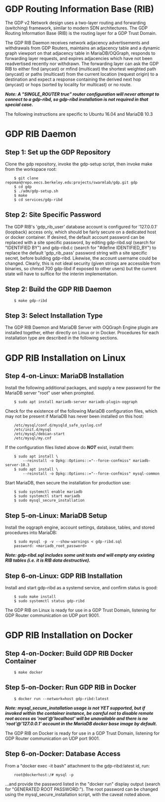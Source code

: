 # GDP Routing Information Base (RIB)

The GDP v2 Network design uses a two-layer routing and forwarding
(switching) framework, similar to modern SDN architectures. The GDP
Routing Information Base (RIB) is the routing layer for a GDP Trust
Domain.

The GDP RIB Daemon receives network adjacency advertisements and
withdrawals from GDP Routers, maintains an adjacency table and a
dynamic graph viewport on that adjacency table in MariaDB/OQGraph,
responds to forwarding layer requests, and expires adjacencies which
have not been readvertised recently nor withdrawn. The forwarding
layer can ask the GDP RIB to either find (anycast) or mfind
(multicast) the shortest weighted path (anycast) or paths (multicast)
from the current location (request origin) to a destination and expect
a response containing the derived next hop (anycast) or hops (sorted
by locality for multicast) or no route.

***Note: A "SINGLE_ROUTER true" router configuration will never
   attempt to connect to a gdp-ribd, so gdp-ribd installation is not
   required in that special case.***

The following instructions are specific to Ubuntu 16.04 and MariaDB 10.3

# GDP RIB Daemon

## Step 1: Set up the GDP Repository

Clone the gdp repository, invoke the gdp-setup script, then invoke
make from the workspace root:

```
    $ git clone repoman@repo.eecs.berkeley.edu:projects/swarmlab/gdp.git gdp
    $ cd gdp
	$ ./adm/gdp-setup.sh
    $ make
    $ cd services/gdp-ribd
```
## Step 2: Site Specific Password

The GDP RIB's 'gdp_rib_user' database account is configured for
'127.0.0.1' (loopback) access only, which should be fairly secure on a
dedicated host or docker container. If desired, the default account
password can be replaced with a site specific password, by editing
gdp-ribd.sql (search for "IDENTIFIED BY") and gdp-ribd.c (search for
"#define IDENTIFIED_BY") to replace the default 'gdp_rib_pass'
password string with a site specific secret, before building
gdp-ribd. Likewise, the account username could be changed. Clearly,
this is not ideal security (given strings are accessible from
binaries, so chmod 700 gdp-libd if exposed to other users) but the
current state will have to suffice for the interim implementation.

## Step 2: Build the GDP RIB Daemon

```
	$ make gdp-ribd
```

## Step 3: Select Installation Type

The GDP RIB Daemon and MariaDB Server with OQGraph Engine plugin are
installed together, either directly on Linux or in Docker. Procedures
for each installation type are described in the following sections.

# GDP RIB Installation on Linux

## Step 4-on-Linux: MariaDB Installation

Install the following additional packages, and supply a new password
for the MariaDB server "root" user when prompted.

```
    $ sudo apt install mariadb-server mariadb-plugin-oqgraph
```	

Check for the existence of the following MariaDB configuration files,
which may not be present if MariaDB has never been installed on this
host:

```
	/etc/mysql/conf.d/mysqld_safe_syslog.cnf
	/etc/init.d/mysql
	/etc/mysql/debian-start
	/etc/mysql/my.cnf
```

If the configuration files listed above do ***NOT*** exist, install them:

```
	$ sudo apt install \
		--reinstall -o Dpkg::Options::="--force-confmiss" mariadb-server-10.3
	$ sudo apt install \
		--reinstall -o Dpkg::Options::="--force-confmiss" mysql-common
```

Start MariaDB, then secure the installation for production use:

```
    $ sudo systemctl enable mariadb
    $ sudo systemctl start mariadb
	$ sudo mysql_secure_installation
```	

## Step 5-on-Linux: MariaDB Setup

Install the oqgraph engine, account settings, database, tables, and
stored procedures into MariaDB:

```
    $ sudo mysql -p -v --show-warnings < gdp-ribd.sql
	password: <mariadb_root_password>
```

***Note: gdp-ribd.sql includes some unit tests and will empty any
   existing RIB tables (i.e. it is RIB data destructive).***

## Step 6-on-Linux: GDP RIB Installation

Install and start gdp-ribd as a systemd service, and confirm status is good:

```
	$ sudo make install
	$ sudo systemctl status gdp-ribd
```

The GDP RIB on Linux is ready for use in a GDP Trust Domain, listening
for GDP Router communication on UDP port 9001.

# GDP RIB Installation on Docker

## Step 4-on-Docker: Build GDP RIB Docker Container

```
	$ make docker
```
## Step 5-on-Docker: Run GDP RIB in Docker

```
	$ docker run --network=host gdp-ribd:latest
```

***Note: mysql_secure_installation usage is not YET supported, but if
   invoked within the container instance, be careful not to disable
   remote root access as 'root'@'localhost' will be unavailable and
   there is no 'root'@'127.0.0.1' account in the MariaDB docker base
   image by default.***

The GDP RIB on Docker is ready for use in a GDP Trust Domain, listening
for GDP Router communication on UDP port 9001.

## Step 6-on-Docker: Database Access

From a "docker exec -it <id> bash" attachment to the gdp-ribd:latest
id, run:

```
	root@dockerhost:/# mysql -p
```

...and provide the password listed in the "docker run" display output
(search for "GENERATED ROOT PASSWORD:"). The root password can be
changed using the mysql_secure_installation script, with the caveat
noted above.

